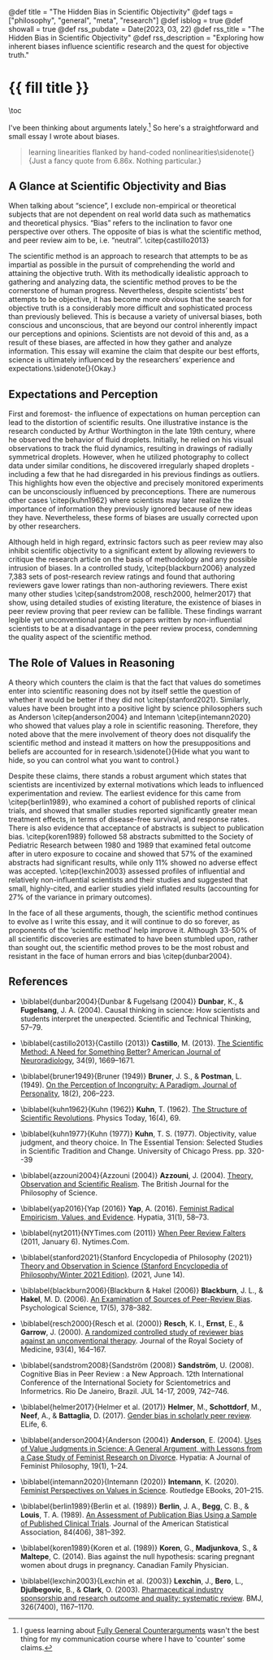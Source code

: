 @def title = "The Hidden Bias in Scientific Objectivity"
@def tags = ["philosophy", "general", "meta", "research"]
@def isblog = true
@def showall = true
@def rss_pubdate = Date(2023, 03, 22)
@def rss_title = "The Hidden Bias in Scientific Objectivity"
@def rss_description = "Exploring how inherent biases influence scientific research and the quest for objective truth."

# {{ fill title }}
\toc

I've been thinking about arguments lately.[^1] So here's a straightforward and small essay I wrote about biases.

> learning linearities flanked by hand-coded nonlinearities\sidenote{}{Just a fancy quote from 6.86x. Nothing particular.}

## A Glance at Scientific Objectivity and Bias

When talking about “science”, I exclude non-empirical or theoretical subjects that are not dependent on real world data such as mathematics and theoretical physics. “Bias” refers to the inclination to favor one perspective over others. The opposite of bias is what the scientific method, and peer review aim to be, i.e. “neutral”. \citep{castillo2013}

The scientific method is an approach to research that attempts to be as impartial as possible in the pursuit of comprehending the world and attaining the objective truth. With its methodically idealistic approach to gathering and analyzing data, the scientific method proves to be the cornerstone of human progress. Nevertheless, despite scientists’ best attempts to be objective, it has become more obvious that the search for objective truth is a considerably more difficult and sophisticated process than previously believed. This is because a variety of universal biases, both conscious and unconscious, that are beyond our control inherently impact our perceptions and opinions. Scientists are not devoid of this and, as a result of these biases, are affected in how they gather and analyze information. This essay will examine the claim that despite our best efforts, science is ultimately influenced by the researchers’ experience and expectations.\sidenote{}{Okay.}

## Expectations and Perception

First and foremost- the influence of expectations on human perception can lead to the distortion of scientific results. One illustrative instance is the research conducted by Arthur Worthington in the late 19th century, where he observed the behavior of fluid droplets. Initially, he relied on his visual observations to track the fluid dynamics, resulting in drawings of radially symmetrical droplets. However, when he utilized photography to collect data under similar conditions, he discovered irregularly shaped droplets - including a few that he had disregarded in his previous findings as outliers. This highlights how even the objective and precisely monitored experiments can be unconsciously influenced by preconceptions. There are numerous other cases \citep{kuhn1962} where scientists may later realize the importance of information they previously ignored because of new ideas they have. Nevertheless, these forms of biases are usually corrected upon by other researchers.

Although held in high regard, extrinsic factors such as peer review may also inhibit scientific objectivity to a significant extent by allowing reviewers to critique the research article on the basis of methodology and any possible intrusion of biases. In a controlled study, \citep{blackburn2006} analyzed 7,383 sets of post-research review ratings and found that authoring reviewers gave lower ratings than non-authoring reviewers. There exist many other studies \citep{sandstrom2008, resch2000, helmer2017} that show, using detailed studies of existing literature, the existence of biases in peer review proving that peer review can be fallible. These findings warrant legible yet unconventional papers or papers written by non-influential scientists to be at a disadvantage in the peer review process, condemning the quality aspect of the scientific method.

## The Role of Values in Reasoning

A theory which counters the claim is that the fact that values do sometimes enter into scientific reasoning does not by itself settle the question of whether it would be better if they did not \citep{stanford2021}. Similarly, values have been brought into a positive light by science philosophers such as Anderson \citep{anderson2004} and Intemann \citep{intemann2020} who showed that values play a role in scientific reasoning. Therefore, they noted above that the mere involvement of theory does not disqualify the scientific method and instead it matters on how the presuppositions and beliefs are accounted for in research.\sidenote{}{Hide what you want to hide, so you can control what you want to control.}

Despite these claims, there stands a robust argument which states that scientists are incentivized by external motivations which leads to influenced experimentation and review. The earliest evidence for this came from \citep{berlin1989}, who examined a cohort of published reports of clinical trials, and showed that smaller studies reported significantly greater mean treatment effects, in terms of disease-free survival, and response rates. There is also evidence that acceptance of abstracts is subject to publication bias. \citep{koren1989} followed 58 abstracts submitted to the Society of Pediatric Research between 1980 and 1989 that examined fetal outcome after in utero exposure to cocaine and showed that 57% of the examined abstracts had significant results, while only 11% showed no adverse effect was accepted. \citep{lexchin2003} assessed profiles of influential and relatively non-influential scientists and their studies and suggested that small, highly-cited, and earlier studies yield inflated results (accounting for 27% of the variance in primary outcomes).

In the face of all these arguments, though, the scientific method continues to evolve as I write this essay, and it will continue to do so forever, as proponents of the ‘scientific method’ help improve it. Although 33-50% of all scientific discoveries are estimated to have been stumbled upon, rather than sought out, the scientific method proves to be the most robust and resistant in the face of human errors and bias \citep{dunbar2004}.

[^1]: I guess learning about [Fully General Counterarguments](https://www.lesswrong.com/posts/AdYdLP2sRqPMoe8fb/knowing-about-biases-can-hurt-people) wasn't the best thing for my communication course where I have to 'counter' some claims. 

## References

- \biblabel{dunbar2004}{Dunbar & Fugelsang (2004)} **Dunbar**, K., & **Fugelsang**, J. A. (2004). Causal thinking in science: How scientists and students interpret the unexpected. Scientific and Technical Thinking, 57–79.

- \biblabel{castillo2013}{Castillo (2013)} **Castillo**, M. (2013). [The Scientific Method: A Need for Something Better? American Journal of Neuroradiology](https://doi.org/10.3174/ajnr.a3401), 34(9), 1669–1671.

- \biblabel{bruner1949}{Bruner (1949)} **Bruner**, J. S., & **Postman**, L. (1949). [On the Perception of Incongruity: A Paradigm. Journal of Personality](https://doi.org/10.1111/j.1467-6494.1949.tb01241.x), 18(2), 206–223.

- \biblabel{kuhn1962}{Kuhn (1962)} **Kuhn**, T. (1962). [The Structure of Scientific Revolutions](https://doi.org/10.1063/1.3050879). Physics Today, 16(4), 69.

- \biblabel{kuhn1977}{Kuhn (1977)} **Kuhn**, T. S. (1977). Objectivity, value judgment, and theory choice. In The Essential Tension: Selected Studies in Scientific Tradition and Change. University of Chicago Press. pp. 320--39

- \biblabel{azzouni2004}{Azzouni (2004)} **Azzouni**, J. (2004). [Theory, Observation and Scientific Realism](https://doi.org/10.1093/bjps/55.3.371). The British Journal for the Philosophy of Science.

- \biblabel{yap2016}{Yap (2016)} **Yap**, A. (2016). [Feminist Radical Empiricism, Values, and Evidence](https://doi.org/10.1111/hypa.12221). Hypatia, 31(1), 58–73. 

- \biblabel{nyt2011}{NYTimes.com (2011)} [When Peer Review Falters](https://www.nytimes.com/roomfordebate/2011/01/06/the-esp-study-when-science-goes-psychic/when-peer-review-falters) (2011, January 6). Nytimes.Com.

- \biblabel{stanford2021}{Stanford Encyclopedia of Philosophy (2021)} [Theory and Observation in Science (Stanford Encyclopedia of Philosophy/Winter 2021 Edition)](https://plato.stanford.edu/archives/win2021/entries/science-theory-observation/). (2021, June 14). 

- \biblabel{blackburn2006}{Blackburn & Hakel (2006)} **Blackburn**, J. L., & **Hakel**, M. D. (2006). [An Examination of Sources of Peer-Review Bias](https://doi.org/10.1111/j.1467-9280.2006.01715.x). Psychological Science, 17(5), 378–382. 

- \biblabel{resch2000}{Resch et al. (2000)} **Resch**, K. I., **Ernst**, E., & **Garrow**, J. (2000). [A randomized controlled study of reviewer bias against an unconventional therapy](https://doi.org/10.1177/014107680009300402). Journal of the Royal Society of Medicine, 93(4), 164–167.

- \biblabel{sandstrom2008}{Sandström (2008)} **Sandström**, U. (2008). Cognitive Bias in Peer Review : a New Approach. 12th International Conference of the International Society for Scientometrics and Informetrics. Rio De Janeiro, Brazil. JUL 14-17, 2009, 742–746.

- \biblabel{helmer2017}{Helmer et al. (2017)} **Helmer**, M., **Schottdorf**, M., **Neef**, A., & **Battaglia**, D. (2017). [Gender bias in scholarly peer review](https://doi.org/10.7554/elife.21718). ELife, 6. 

- \biblabel{anderson2004}{Anderson (2004)} **Anderson**, E. (2004). [Uses of Value Judgments in Science: A General Argument, with Lessons from a Case Study of Feminist Research on Divorce](https://doi.org/10.1111/j.1527-2001.2004.tb01266.x). Hypatia: A Journal of Feminist Philosophy, 19(1), 1–24. 

- \biblabel{intemann2020}{Intemann (2020)} **Intemann**, K. (2020). [Feminist Perspectives on Values in Science](https://doi.org/10.4324/9780429507731-19). Routledge EBooks, 201–215. 

- \biblabel{berlin1989}{Berlin et al. (1989)} **Berlin**, J. A., **Begg**, C. B., & **Louis**, T. A. (1989). [An Assessment of Publication Bias Using a Sample of Published Clinical Trials](https://doi.org/10.1080/01621459.1989.10478782). Journal of the American Statistical Association, 84(406), 381–392. 

- \biblabel{koren1989}{Koren et al. (1989)} **Koren**, G., **Madjunkova**, S., & **Maltepe**, C. (2014). Bias against the null hypothesis: scaring pregnant women about drugs in pregnancy. Canadian Family Physician.

- \biblabel{lexchin2003}{Lexchin et al. (2003)} **Lexchin**, J., **Bero**, L., **Djulbegovic**, B., & **Clark**, O. (2003). [Pharmaceutical industry sponsorship and research outcome and quality: systematic review](https://doi.org/10.1136/bmj.326.7400.1167). BMJ, 326(7400), 1167–1170.